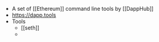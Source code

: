 - A set of [[Ethereum]] command line tools by [[DappHub]]
- https://dapp.tools
- Tools
    - [[seth]]
    - 

